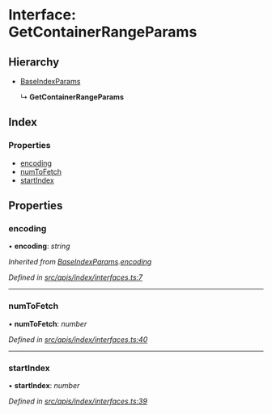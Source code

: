 # Interface: GetContainerRangeParams

## Hierarchy

- [BaseIndexParams](index_interfaces.baseindexparams)

  ↳ **GetContainerRangeParams**

## Index

### Properties

- [encoding](index_interfaces.getcontainerrangeparams#encoding)
- [numToFetch](index_interfaces.getcontainerrangeparams#numtofetch)
- [startIndex](index_interfaces.getcontainerrangeparams#startindex)

## Properties

### encoding

• **encoding**: _string_

_Inherited from [BaseIndexParams](index_interfaces.baseindexparams).[encoding](index_interfaces.baseindexparams#encoding)_

_Defined in [src/apis/index/interfaces.ts:7](https://github.com/chain4travel/caminojs/blob/3883166/src/apis/index/interfaces.ts#L7)_

---

### numToFetch

• **numToFetch**: _number_

_Defined in [src/apis/index/interfaces.ts:40](https://github.com/chain4travel/caminojs/blob/3883166/src/apis/index/interfaces.ts#L40)_

---

### startIndex

• **startIndex**: _number_

_Defined in [src/apis/index/interfaces.ts:39](https://github.com/chain4travel/caminojs/blob/3883166/src/apis/index/interfaces.ts#L39)_
